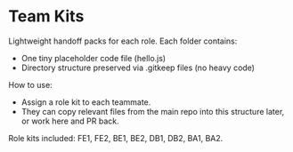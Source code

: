# Team Kits

Lightweight handoff packs for each role. Each folder contains:
- One tiny placeholder code file (hello.js)
- Directory structure preserved via .gitkeep files (no heavy code)

How to use:
- Assign a role kit to each teammate.
- They can copy relevant files from the main repo into this structure later, or work here and PR back.

Role kits included: FE1, FE2, BE1, BE2, DB1, DB2, BA1, BA2.
